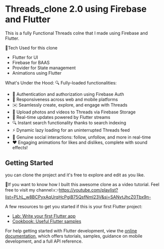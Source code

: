 # Threads_clone 2.0 using Firebase and Flutter

This is a fully Functional Threads colne that I made using Firebase and Flutter.
 
 🚀Tech Used for this clone
  - Flutter for UI
  - Firebase for BAAS
  - Provider for State management
  - Animations using Flutter

 What's Under the Hood:
🔍 Fully-loaded functionalities:
  - 🔐 Authentication and authorization using Firebase Auth
  - 📱 Responsiveness across web and mobile platforms
  - ✉️ Seamlessly create, explore, and engage with Threads
  - 📸 Upload photos and videos to Threads via Firebase Storage
  - 🚀 Real-time updates powered by Flutter streams
  - 🔍 Instant search functionality thanks to search indexing
  - ⚡ Dynamic lazy loading for an uninterrupted Threads feed
  - 🤝 Genuine social interactions: follow, unfollow, and more in real-time
  - ❤️ Engaging animations for likes and dislikes, complete with sound effects!
## Getting Started

you can clone the project and it's free to explore and edit as you like.

📱If you want to know how I built this awesome clone as a video tutorial. Feel free to visit my channel:👉https://youtube.com/playlist?list=PLhL_w8BCPyxAqUrqHcPgiB75QsfNml23V&si=SANvtJhcZ0Tbx9n-

A few resources to get you started if this is your first Flutter project:

- [Lab: Write your first Flutter app](https://docs.flutter.dev/get-started/codelab)
- [Cookbook: Useful Flutter samples](https://docs.flutter.dev/cookbook)

For help getting started with Flutter development, view the
[online documentation](https://docs.flutter.dev/), which offers tutorials,
samples, guidance on mobile development, and a full API reference.
